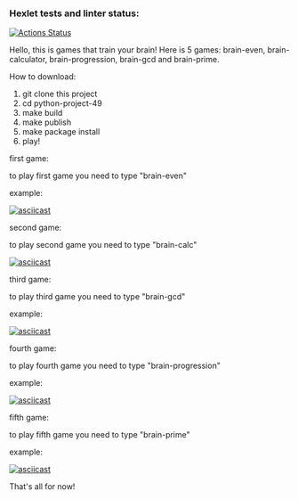 ### Hexlet tests and linter status:
[![Actions Status](https://github.com/Ilia-Ivankov/python-project-49/actions/workflows/hexlet-check.yml/badge.svg)](https://github.com/Ilia-Ivankov/python-project-49/actions)


Hello, this is games that train your brain!
Here is 5 games: brain-even, brain-calculator, brain-progression, brain-gcd and brain-prime.

How to download:
1. git clone this project
2. cd python-project-49
3. make build
4. make publish
5. make package install
6. play!

first game:

to play first game you need to type "brain-even"

example:

[![asciicast](https://asciinema.org/a/lUMYZW5gZFxDWVp7XqgUef9yW.svg)](https://asciinema.org/a/lUMYZW5gZFxDWVp7XqgUef9yW)

second game:

to play second game you need to type "brain-calc"

[![asciicast](https://asciinema.org/a/MC4Tqluc7i9g2TLpnYvUadvMq.svg)](https://asciinema.org/a/MC4Tqluc7i9g2TLpnYvUadvMq)


third game:

to play third game you need to type "brain-gcd" 

example:

[![asciicast](https://asciinema.org/a/fF6y7OQ74Xrq5gjceHS5kxoga.svg)](https://asciinema.org/a/fF6y7OQ74Xrq5gjceHS5kxoga)

fourth game:

to play fourth game you need to type "brain-progression"

example:

[![asciicast](https://asciinema.org/a/KdY20i7nmfbL7e1wcQT9XHe8F.svg)](https://asciinema.org/a/KdY20i7nmfbL7e1wcQT9XHe8F)

fifth game:

to play fifth game you need to type "brain-prime"

example:

[![asciicast](https://asciinema.org/a/YE10n1f2n1ql92LZ6YvCVqEqw.svg)](https://asciinema.org/a/YE10n1f2n1ql92LZ6YvCVqEqw)


That's all for now!
